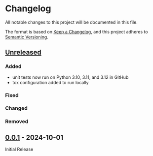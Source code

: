 # Changelog

All notable changes to this project will be documented in this file.

The format is based on [Keep a Changelog](https://keepachangelog.com/en/1.1.0/),
and this project adheres to [Semantic Versioning](https://semver.org/spec/v2.0.0.html).

## [Unreleased]

### Added

- unit tests now run on Python 3.10, 3.11, and 3.12 in GitHub
- tox configuration added to run locally

### Fixed

### Changed

### Removed

## [0.0.1] - 2024-10-01

Initial Release

[unreleased]: https://github.com/lieutdan13/reddit-topics-aggregator/compare/v0.0.1...HEAD
[0.0.1]: https://github.com/lieutdan13/reddit-topics-aggregator/releases/tag/v0.0.1
